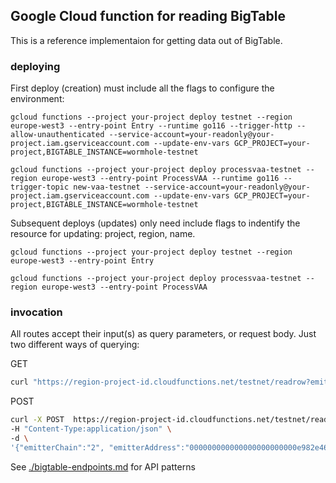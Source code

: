 ## Google Cloud function for reading BigTable

This is a reference implementaion for getting data out of BigTable.

### deploying

First deploy (creation) must include all the flags to configure the environment:

    gcloud functions --project your-project deploy testnet --region europe-west3 --entry-point Entry --runtime go116 --trigger-http --allow-unauthenticated --service-account=your-readonly@your-project.iam.gserviceaccount.com --update-env-vars GCP_PROJECT=your-project,BIGTABLE_INSTANCE=wormhole-testnet

    gcloud functions --project your-project deploy processvaa-testnet --region europe-west3 --entry-point ProcessVAA --runtime go116 --trigger-topic new-vaa-testnet --service-account=your-readonly@your-project.iam.gserviceaccount.com --update-env-vars GCP_PROJECT=your-project,BIGTABLE_INSTANCE=wormhole-testnet

Subsequent deploys (updates) only need include flags to indentify the resource for updating: project, region, name.

    gcloud functions --project your-project deploy testnet --region europe-west3 --entry-point Entry

    gcloud functions --project your-project deploy processvaa-testnet --region europe-west3 --entry-point ProcessVAA

### invocation

All routes accept their input(s) as query parameters, or request body. Just two different ways of querying:

GET

```bash
curl "https://region-project-id.cloudfunctions.net/testnet/readrow?emitterChain=2&emitterAddress=000000000000000000000000e982e462b094850f12af94d21d470e21be9d0e9c&sequence=0000000000000006"
```

POST

```bash
curl -X POST  https://region-project-id.cloudfunctions.net/testnet/readrow \
-H "Content-Type:application/json" \
-d \
'{"emitterChain":"2", "emitterAddress":"000000000000000000000000e982e462b094850f12af94d21d470e21be9d0e9c", "sequence":"0000000000000006"}'

```

See [./bigtable-endpoints.md](./bigtable-endpoints.md) for API patterns
